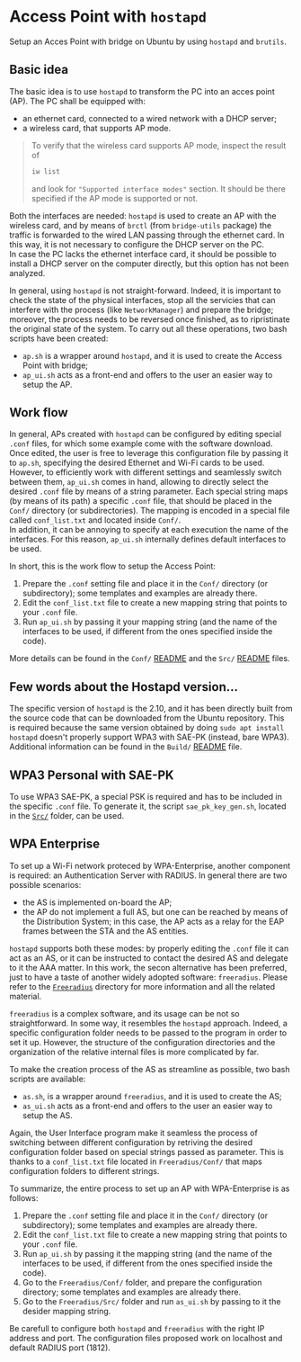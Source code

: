 # Access Point with `hostapd`
Setup an Acces Point with bridge on Ubuntu by using `hostapd` and `brutils`.

## Basic idea
The basic idea is to use `hostapd` to transform the PC into an acces point (AP).
The PC shall be equipped with:
- an ethernet card, connected to a wired network with a DHCP server;
- a wireless card, that supports AP mode.

> To verify that the wireless card supports AP mode, inspect the result of
> ```bash
> iw list
> ```
> and look for `"Supported interface modes"` section. It should be there specified if the AP mode is supported or not.

Both the interfaces are needed: `hostapd` is used to create an AP with the wireless card, and by means of `brctl` (from `bridge-utils` package) the traffic is forwarded to the wired LAN passing through the ethernet card. In this way, it is not necessary to configure the DHCP server on the PC.<br>
In case the PC lacks the ethernet interface card, it should be possible to install a DHCP server on the computer directly, but this option has not been analyzed.

In general, using `hostapd` is not straight-forward. Indeed, it is important to check the state of the physical interfaces, stop all the servicies that can interfere with the process (like `NetworkManager`) and prepare the bridge;
moreover, the process needs to be reversed once finished, as to ripristinate the original state of the system.
To carry out all these operations, two bash scripts have been created:
- `ap.sh` is a wrapper around `hostapd`, and it is used to create the Access Point with bridge;
- `ap_ui.sh` acts as a front-end and offers to the user an easier way to setup the AP.

## Work flow
In general, APs created with `hostapd` can be configured by editing special `.conf` files, for which some example come with the software download.
Once edited, the user is free to leverage this configuration file by passing it to `ap.sh`, specifying the desired Ethernet and Wi-Fi cards to be used.<br>
However, to efficiently work with different settings and seamlessly switch between them, `ap_ui.sh` comes in hand, allowing to directly select the desired `.conf` file by means of a string parameter. Each special string maps (by means of its path) a specific `.conf` file, that should be placed in the `Conf/` directory (or subdirectories). The mapping is encoded in a special file called `conf_list.txt` and located inside `Conf/`.<br>
In addition, it can be annoying to specify at each execution the name of the interfaces. For this reason, `ap_ui.sh` internally defines default interfaces to be used.

In short, this is the work flow to setup the Access Point:
1. Prepare the `.conf` setting file and place it in the `Conf/` directory (or subdirectory); some templates and examples are already there.
2. Edit the `conf_list.txt` file to create a new mapping string that points to your `.conf` file.
3. Run `ap_ui.sh` by passing it your mapping string (and the name of the interfaces to be used, if different from the ones specified inside the code).

More details can be found in the `Conf/` [README](Conf/README.md) and the `Src/` [README](Src/README.md) files.

## Few words about the Hostapd version...
The specific version of `hostapd` is the 2.10, and it has been directly built from the source code that can be downloaded from the Ubuntu repository.
This is required because the same version obtained by doing `sudo apt install hostapd` doesn't properly support WPA3 with SAE-PK (instead, bare WPA3). 
Additional information can be found in the `Build/` [README](Build/README.md) file. 

## WPA3 Personal with SAE-PK
To use WPA3 SAE-PK, a special PSK is required and has to be included in the specific `.conf` file. To generate it, the script `sae_pk_key_gen.sh`, located in the [`Src/`](Src/) folder, can be used.

## WPA Enterprise
To set up a Wi-Fi network proteced by WPA-Enterprise, another component is required: an Authentication Server with RADIUS. In general there are two possible scenarios:
- the AS is implemented on-board the AP;
- the AP do not implement a full AS, but one can be reached by means of the Distribution System; in this case, the AP acts as a relay for the EAP frames between the STA and the AS entities.

`hostapd` supports both these modes: by properly editing the `.conf` file it can act as an AS, or it can be instructed to contact the desired AS and delegate to it the AAA matter.
In this work, the secon alternative has been preferred, just to have a taste of another widely adopted software: `freeradius`. Please refer to the [`Freeradius`](../Freeradius/) directory for more information and all the related material.

`freeradius` is a complex software, and its usage can be not so straightforward.
In some way, it resembles the `hostapd` approach. Indeed, a specific configuration folder needs to be passed to the program in order to set it up. However, the structure of the configuration directories and the organization of the relative internal files is more complicated by far.

To make the creation process of the AS as streamline as possible, two bash scripts are available:
- `as.sh`, is a wrapper around `freeradius`, and it is used to create the AS;
- `as_ui.sh` acts as a front-end and offers to the user an easier way to setup the AS.

Again, the User Interface program make it seamless the process of switching between different configuration by retriving the desired configuration folder based on special strings passed as parameter. This is thanks to a `conf_list.txt` file located in `Freeradius/Conf/` that maps configuration folders to different strings.

To summarize, the entire process to set up an AP with WPA-Enterprise is as follows:
1. Prepare the `.conf` setting file and place it in the `Conf/` directory (or subdirectory); some templates and examples are already there.
2. Edit the `conf_list.txt` file to create a new mapping string that points to your `.conf` file.
3. Run `ap_ui.sh` by passing it the mapping string (and the name of the interfaces to be used, if different from the ones specified inside the code).
4. Go to the `Freeradius/Conf/` folder, and prepare the configuration directory; some templates and examples are already there.
5. Go to the `Freeradius/Src/` folder and run `as_ui.sh` by passing to it the desider mapping string.

Be carefull to configure both `hostapd` and `freeradius` with the right IP address and port. The configuration files proposed work on localhost and default RADIUS port (1812).

